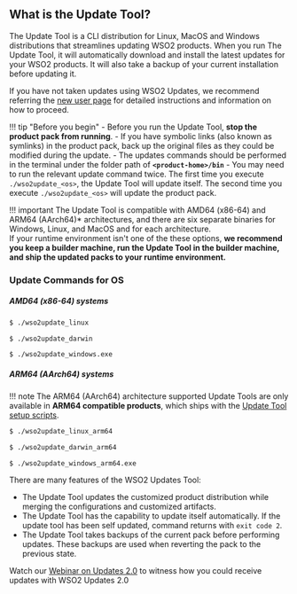 ## What is the Update Tool?

The Update Tool is a CLI distribution for Linux, MacOS and Windows distributions that streamlines updating WSO2 products. When you run The Update Tool, it will automatically download and install the latest updates for your WSO2 products. It will also take a backup of your current installation before updating it.

If you have not taken updates using WSO2 Updates, we recommend referring the [new user page](../new-user/) for detailed instructions and information on how to proceed.

!!! tip "Before you begin"
    -   Before you run the Update Tool, **stop the product pack from running**.
    -   If you have symbolic links (also known as symlinks) in the product pack, back up the original files as they could be modified during the update.
    -   The updates commands should be performed in the terminal under the folder path of <strong>`<product-home>/bin`</strong>
    -   You may need to run the relevant update command twice. The first time you execute `./wso2update_<os>`, the Update Tool will update itself. The second time you execute `./wso2update_<os>` will update the product pack. 

!!! important
    The Update Tool is compatible with AMD64 (x86-64) and ARM64 (AArch64)* architectures, and there are six separate binaries for Windows, Linux, and MacOS and for each architecture.  
    If your runtime environment isn't one of the these options, <strong>we recommend you keep a builder machine, run the Update Tool in the builder machine, and ship the updated packs to your runtime environment.</strong>



### Update Commands for OS

##### AMD64 (x86-64) systems
```bash tab='Linux'
$ ./wso2update_linux 
```

```bash tab='MacOS'
$ ./wso2update_darwin
```

```console tab='Windows'
$ ./wso2update_windows.exe
```

##### ARM64 (AArch64) systems

!!! note
    The ARM64 (AArch64) architecture supported Update Tools are only available in **ARM64 compatible products**, which ships with the [Update Tool setup scripts](../set-up-update-tool/).

```bash tab='Linux'
$ ./wso2update_linux_arm64 
```

```bash tab='MacOS'
$ ./wso2update_darwin_arm64
```

```console tab='Windows'
$ ./wso2update_windows_arm64.exe
```

There are many features of the WSO2 Updates Tool: 

- The Update Tool updates the customized product distribution while merging the configurations and customized artifacts. 
- The Update Tool has the capability to update itself automatically. If the update tool has been self updated, command 
returns with `exit code 2`.
- The Update Tool takes backups of the current pack before performing updates. These backups are used when reverting the 
pack to the previous state.

Watch our [Webinar on Updates 2.0](https://youtu.be/Z2XeRhzkdpI?t=1050) to witness how you could receive updates with WSO2 Updates 2.0
